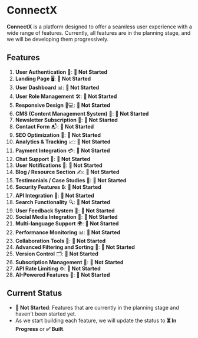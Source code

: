 
# ConnectX

**ConnectX** is a platform designed to offer a seamless user experience with a wide range of features. Currently, all features are in the planning stage, and we will be developing them progressively.

## Features

1. **User Authentication** 🔑: **🔲 Not Started**
2. **Landing Page** 🖥️: **🔲 Not Started**
3. **User Dashboard** 📊: **🔲 Not Started**
4. **User Role Management** 🛠️: **🔲 Not Started**
5. **Responsive Design** 📱💻: **🔲 Not Started**
6. **CMS (Content Management System)** 📝: **🔲 Not Started**
7. **Newsletter Subscription** 📨: **🔲 Not Started**
8. **Contact Form** 📬: **🔲 Not Started**
9. **SEO Optimization** 🚀: **🔲 Not Started**
10. **Analytics & Tracking** 📈: **🔲 Not Started**
11. **Payment Integration** 💳: **🔲 Not Started**
12. **Chat Support** 💬: **🔲 Not Started**
13. **User Notifications** 🔔: **🔲 Not Started**
14. **Blog / Resource Section** ✍️: **🔲 Not Started**
15. **Testimonials / Case Studies** 🌟: **🔲 Not Started**
16. **Security Features** 🔒: **🔲 Not Started**
17. **API Integration** 🔗: **🔲 Not Started**
18. **Search Functionality** 🔍: **🔲 Not Started**
19. **User Feedback System** 📝: **🔲 Not Started**
20. **Social Media Integration** 📱: **🔲 Not Started**
21. **Multi-language Support** 🌍: **🔲 Not Started**
22. **Performance Monitoring** 📊: **🔲 Not Started**
23. **Collaboration Tools** 🤝: **🔲 Not Started**
24. **Advanced Filtering and Sorting** 🔄: **🔲 Not Started**
25. **Version Control** 🗂️: **🔲 Not Started**
26. **Subscription Management** 📅: **🔲 Not Started**
27. **API Rate Limiting** ⚙️: **🔲 Not Started**
28. **AI-Powered Features** 🤖: **🔲 Not Started**

## Current Status

- **🔲 Not Started**: Features that are currently in the planning stage and haven't been started yet.
- As we start building each feature, we will update the status to **⏳ In Progress** or **✅ Built**.

